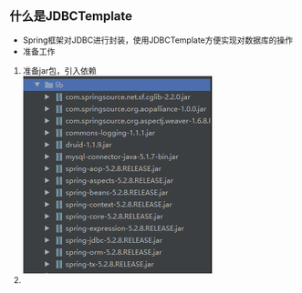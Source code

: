 ## 什么是JDBCTemplate  
+ Spring框架对JDBC进行封装，使用JDBCTemplate方便实现对数据库的操作  
+ 准备工作  
1. 准备jar包，引入依赖  
![title](https://raw.githubusercontent.com/liujinxi931204/image/master/gitnote/2020/09/20/1600611409859-1600611409920.png)  
2. 